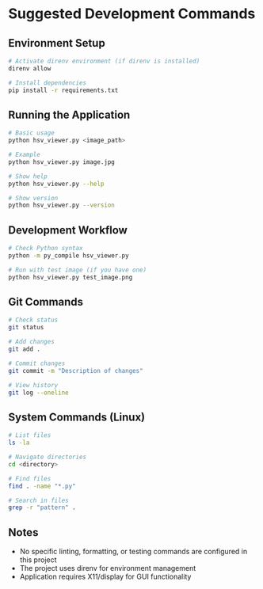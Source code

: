 # Suggested Development Commands

## Environment Setup
```bash
# Activate direnv environment (if direnv is installed)
direnv allow

# Install dependencies
pip install -r requirements.txt
```

## Running the Application
```bash
# Basic usage
python hsv_viewer.py <image_path>

# Example
python hsv_viewer.py image.jpg

# Show help
python hsv_viewer.py --help

# Show version
python hsv_viewer.py --version
```

## Development Workflow
```bash
# Check Python syntax
python -m py_compile hsv_viewer.py

# Run with test image (if you have one)
python hsv_viewer.py test_image.png
```

## Git Commands
```bash
# Check status
git status

# Add changes
git add .

# Commit changes
git commit -m "Description of changes"

# View history
git log --oneline
```

## System Commands (Linux)
```bash
# List files
ls -la

# Navigate directories
cd <directory>

# Find files
find . -name "*.py"

# Search in files
grep -r "pattern" .
```

## Notes
- No specific linting, formatting, or testing commands are configured in this project
- The project uses direnv for environment management
- Application requires X11/display for GUI functionality